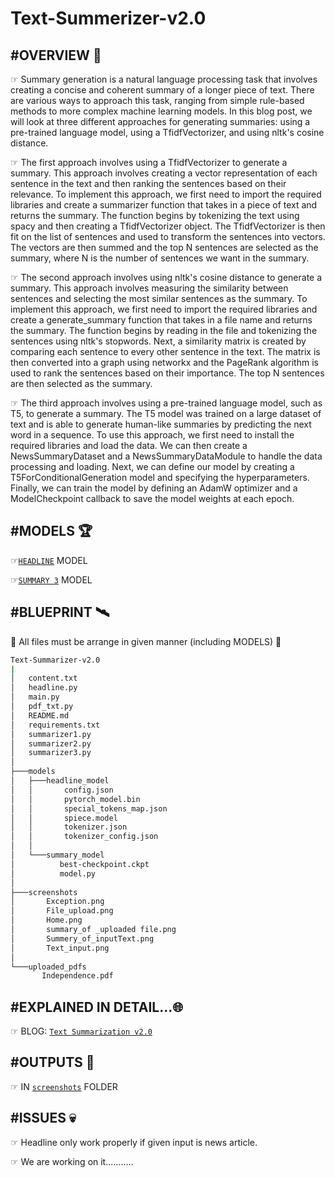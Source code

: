 # Text-Summerizer-v2.0
## #OVERVIEW 📕
☞ Summary generation is a natural language processing task that involves creating a concise and coherent summary of a longer piece of text. There are various ways to approach this task, ranging from simple rule-based methods to more complex machine learning models. In this blog post, we will look at three different approaches for generating summaries: using a pre-trained language model, using a TfidfVectorizer, and using nltk's cosine distance.

☞ The first approach involves using a TfidfVectorizer to generate a summary. This approach involves creating a vector representation of each sentence in the text and then ranking the sentences based on their relevance. To implement this approach, we first need to import the required libraries and create a summarizer function that takes in a piece of text and returns the summary. The function begins by tokenizing the text using spacy and then creating a TfidfVectorizer object. The TfidfVectorizer is then fit on the list of sentences and used to transform the sentences into vectors. The vectors are then summed and the top N sentences are selected as the summary, where N is the number of sentences we want in the summary.

☞ The second approach involves using nltk's cosine distance to generate a summary. This approach involves measuring the similarity between sentences and selecting the most similar sentences as the summary. To implement this approach, we first need to import the required libraries and create a generate_summary function that takes in a file name and returns the summary. The function begins by reading in the file and tokenizing the sentences using nltk's stopwords. Next, a similarity matrix is created by comparing each sentence to every other sentence in the text. The matrix is then converted into a graph using networkx and the PageRank algorithm is used to rank the sentences based on their importance. The top N sentences are then selected as the summary.

☞ The third approach involves using a pre-trained language model, such as T5, to generate a summary. The T5 model was trained on a large dataset of text and is able to generate human-like summaries by predicting the next word in a sequence. To use this approach, we first need to install the required libraries and load the data. We can then create a NewsSummaryDataset and a NewsSummaryDataModule to handle the data processing and loading. Next, we can define our model by creating a T5ForConditionalGeneration model and specifying the hyperparameters. Finally, we can train the model by defining an AdamW optimizer and a ModelCheckpoint callback to save the model weights at each epoch.


## #MODELS 🏆
☞[`HEADLINE`](https://drive.google.com/file/d/1o6gA5ofRYUL0jCUtjrNcnt2SJN_tAi2n/view?usp=sharing) MODEL

☞[`SUMMARY 3`](https://drive.google.com/file/d/1P87tKfRhVCUtMRDJwh21zs1SSRcTwLY9/view?usp=sharing) MODEL


## #BLUEPRINT 🛰️
🛑 All files must be arrange in given manner (including MODELS) 🛑

``` bash
Text-Summarizer-v2.0
|
│   content.txt
│   headline.py
│   main.py
│   pdf_txt.py
│   README.md
│   requirements.txt
│   summarizer1.py
│   summarizer2.py
│   summarizer3.py   
│   
├───models
│   ├───headline_model
│   │       config.json
│   │       pytorch_model.bin
│   │       special_tokens_map.json
│   │       spiece.model
│   │       tokenizer.json
│   │       tokenizer_config.json
│   │       
│   └───summary_model
│          best-checkpoint.ckpt
│          model.py
│                      
├───screenshots
│       Exception.png
│       File_upload.png
│       Home.png
│       summary_of _uploaded file.png
│       Summery_of_inputText.png
│       Text_input.png
│       
└───uploaded_pdfs
       Independence.pdf
```

## #EXPLAINED IN DETAIL...🌐
☞ BLOG: [`Text Summarization v2.0`](https://medium.com/@shreypatel3287/text-summarizer-v2-0-217544158152) 

## #OUTPUTS 🚀
☞ IN [`screenshots`](https://github.com/shrey-patel-3287/Text-Summerizer-v2.0/tree/main/screenshots) FOLDER


## #ISSUES 💀
☞ Headline only work properly if given input is news article.

☞ We are working on it...........
